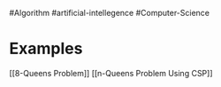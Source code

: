 #Algorithm #artificial-intellegence #Computer-Science 


# Examples
[[8-Queens Problem]]
[[n-Queens Problem Using CSP]]
